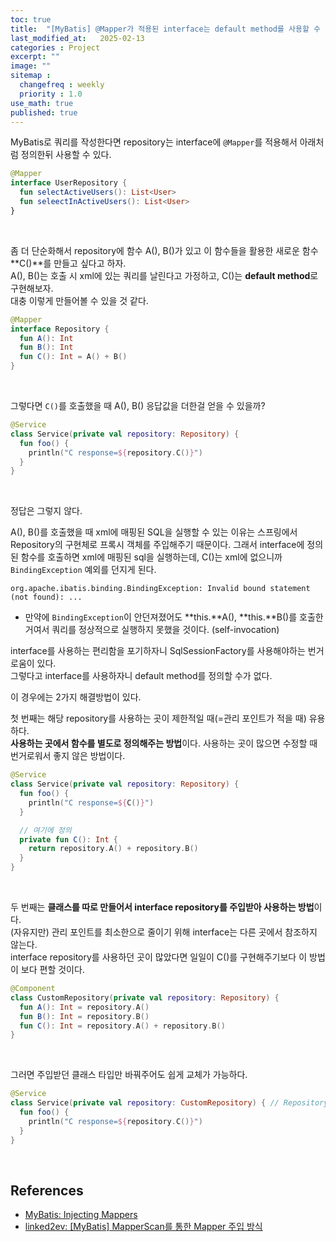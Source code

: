 ```yaml
---
toc: true
title:  "[MyBatis] @Mapper가 적용된 interface는 default method를 사용할 수 없다"
last_modified_at:   2025-02-13
categories : Project
excerpt: ""
image: ""
sitemap :
  changefreq : weekly
  priority : 1.0
use_math: true
published: true
---
```


MyBatis로 쿼리를 작성한다면 repository는 interface에 `@Mapper`를 적용해서 아래처럼 정의한뒤 사용할 수 있다.<br>
```kotlin
@Mapper
interface UserRepository {
  fun selectActiveUsers(): List<User>
  fun seleectInActiveUsers(): List<User>
}
```
<br>

좀 더 단순화해서 repository에 함수 A(), B()가 있고 이 함수들을 활용한 새로운 함수 **C()**를 만들고 싶다고 하자.<br>
A(), B()는 호출 시 xml에 있는 쿼리를 날린다고 가정하고, C()는 **default method**로 구현해보자.<br>
대충 이렇게 만들어볼 수 있을 것 같다.<br>
```kotlin
@Mapper
interface Repository {
  fun A(): Int
  fun B(): Int
  fun C(): Int = A() + B()
}
```
<br>

그렇다면 `C()`를 호출했을 때 A(), B() 응답값을 더한걸 얻을 수 있을까?<br>
```kotlin
@Service
class Service(private val repository: Repository) {
  fun foo() {
    println("C response=${repository.C()}")
  }
}
```
<br>

정답은 그렇지 않다.<br>

A(), B()를 호출했을 때 xml에 매핑된 SQL을 실행할 수 있는 이유는 스프링에서 Repository의 구현체로 프록시 객체를 주입해주기 
때문이다. 그래서 interface에 정의된 함수를 호출하면 xml에 매핑된 sql을 실행하는데, C()는 xml에 없으니까 `BindingException` 예외를 던지게 된다.
```
org.apache.ibatis.binding.BindingException: Invalid bound statement (not found): ...
```
- 만약에 `BindingException`이 안던져졌어도 **this.**A(), **this.**B()를 호출한거여서 쿼리를 정상적으로 실행하지 못했을 것이다. (self-invocation)

interface를 사용하는 편리함을 포기하자니 SqlSessionFactory를 사용해야하는 번거로움이 있다.<br>
그렇다고 interface를 사용하자니 default method를 정의할 수가 없다.<br>

이 경우에는 2가지 해결방법이 있다.<br>

첫 번째는 해당 repository를 사용하는 곳이 제한적일 때(=관리 포인트가 적을 때) 유용하다.<br>
**사용하는 곳에서 함수를 별도로 정의해주는 방법**이다. 사용하는 곳이 많으면 수정할 때 번거로워서 좋지 않은 방법이다.<br>
```kotlin
@Service
class Service(private val repository: Repository) {
  fun foo() {
    println("C response=${C()}")
  }

  // 여기에 정의
  private fun C(): Int {
    return repository.A() + repository.B()
  }
}
```
<br>

두 번째는 **클래스를 따로 만들어서 interface repository를 주입받아 사용하는 방법**이다.<br>
(자유지만) 관리 포인트를 최소한으로 줄이기 위해 interface는 다른 곳에서 참조하지 않는다.<br>
interface repository를 사용하던 곳이 많았다면 일일이 C()를 구현해주기보다 이 방법이 보다 편할 것이다.<br>
```kotlin
@Component
class CustomRepository(private val repository: Repository) {
  fun A(): Int = repository.A()
  fun B(): Int = repository.B()
  fun C(): Int = repository.A() + repository.B()
}
```
<br>

그러면 주입받던 클래스 타입만 바꿔주어도 쉽게 교체가 가능하다.
```kotlin
@Service
class Service(private val repository: CustomRepository) { // Repository -> CustomRepository
  fun foo() {
    println("C response=${repository.C()}")
  }
}
```
<br>

## References
- [MyBatis: Injecting Mappers](https://mybatis.org/spring/mappers.html)
- [linked2ev: [MyBatis] MapperScan를 통한 Mapper 주입 방식](https://linked2ev.github.io/mybatis/2019/09/08/MyBatis-5-MapperScan를-통한-Mapper-주입-방식)